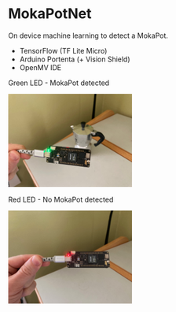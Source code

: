 # MokaPotNet

On device machine learning to detect a MokaPot. 

- TensorFlow (TF Lite Micro)
- Arduino Portenta (+ Vision Shield)
- OpenMV IDE


Green LED - MokaPot detected

<img src="./MokaPot.jpg" width=50% height=50%/>


Red LED -  No MokaPot detected

<img src="./NoMokaPot.jpg" width=50% height=50%/>
